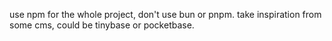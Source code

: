use npm for the whole project, don't use bun or pnpm.
take inspiration from some cms, could be tinybase or pocketbase.